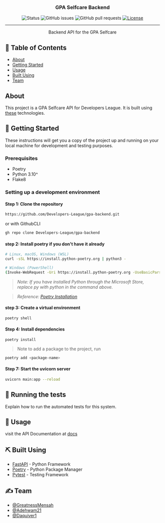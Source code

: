 <h3 align="center">GPA Selfcare Backend</h3>

<div align="center">

  ![Status](https://img.shields.io/badge/status-active-success.svg)
  ![GitHub issues](https://img.shields.io/github/issues/Developers-League/gpa-backend?color=yellow)
  ![GitHub pull requests](https://img.shields.io/github/issues-pr/Developers-League/gpa-backend?color=success)
  [![License](https://img.shields.io/badge/license-Proprietary-blue.svg)](/LICENSE)


</div>

---

<p align="center"> Backend API for the GPA Selfcare
    <br> 
</p>

## 📝 Table of Contents
- [About](#about)
- [Getting Started](#getting_started)
- [Usage](#usage)
- [Built Using](#built_using)
- [Team](#team)


## About <a name = "about"></a>
This project is a GPA Selfcare API for Developers League. It is built using [these](#built_using) technologies.

## 🏁 Getting Started <a name = "getting_started"></a>
These instructions will get you a copy of the project up and running on your local machine for development and testing purposes.

### Prerequisites
- Poetry
- Python 3.10^
- Flake8


### Setting up a development environment
#### Step 1: Clone the repository

```bash
https://github.com/Developers-League/gpa-backend.git
```

or with GithubCLI
  
```bash
gh repo clone Developers-League/gpa-backend
```

#### step 2: Install poetry if you don't have it already

```bash
# Linux, macOS, Windows (WSL)
curl -sSL https://install.python-poetry.org | python3 -
```

```bash
# Windows (PowerShell)
(Invoke-WebRequest -Uri https://install.python-poetry.org -UseBasicParsing).Content | py -
```

> _Note: If you have installed Python through the Microsoft Store, replace py with python in the command above._

> _Reference: [Poetry Installation](https://python-poetry.org/docs/#installation)_

#### step 3: Create a virtual environment

```bash
poetry shell
```

#### Step 4: Install dependencies

```
poetry install
```

> Note to add a package to the project, run

```bash
poetry add <package-name>
```

#### Step 7: Start the uvicorn server

```bash
uvicorn main:app --reload
```


## 🔧 Running the tests <a name = "tests"></a>
Explain how to run the automated tests for this system.

## 🎈 Usage <a name="usage"></a>
visit the API Documentation at [docs](http://127.0.0.1:8000/docs)


## ⛏️ Built Using <a name = "built_using"></a>
- [FastAPI](https://fastapi.tiangolo.com/) - Python Framework
- [Poetry](https://python-poetry.org/) - Python Package Manager
- [Pytest](https://docs.pytest.org/en/6.2.x/) - Testing Framework

## ✍️ Team <a name = "team"></a>
- [@GreatnessMensah](https://github.com/greatnessmensah)
- [@Adehwam21](https://github.com/Adehwam21)
- [@Daquiver1](https://github.com/Daquiver1)
